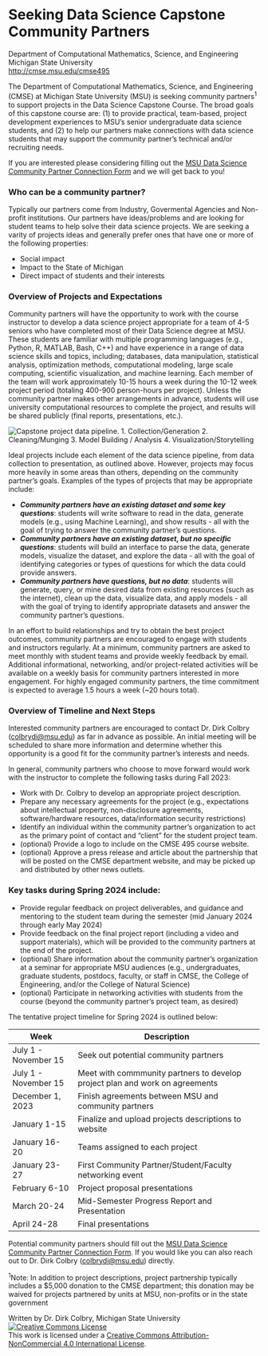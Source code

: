 # Seeking Data Science Capstone Community Partners

Department of Computational Mathematics, Science, and Engineering  
Michigan State University  
<http://cmse.msu.edu/cmse495>

The Department of Computational Mathematics, Science, and Engineering (CMSE) at Michigan State University (MSU) is seeking community partners<sup>1</sup> to support projects in the Data Science Capstone Course. The broad goals of this capstone course are: (1) to provide practical, team-based, project development experiences to MSU’s senior undergraduate data science students, and (2) to help our partners make connections with data science students that may support the community partner’s technical and/or recruiting needs. 

If you are interested please considering filling out the [MSU Data Science Community Partner Connection Form](https://docs.google.com/forms/d/e/1FAIpQLSf5BgOa_6cWDkZeaGiz75VI4s3FbyG5lq3MRSBrrlzi5UNiuQ/viewform) and we will get back to you!

### Who can be a community partner?

Typically our partners come from Industry, Govermental Agencies and Non-profit institutions. Our partners have ideas/problems and are looking for student teams to help solve their data science projects. We are seeking a varity of projects ideas and generally prefer ones that have one or more of the following properties:

- Social impact
- Impact to the State of Michigan
- Direct impact of students and their interests

### Overview of Projects and Expectations 

Community partners will have the opportunity to work with the course instructor to develop a data science project appropriate for a team of 4-5 seniors who have completed most of their Data Science degree at MSU. These students are familiar with multiple programming languages (e.g., Python, R, MATLAB, Bash, C++) and have experience in a range of data science skills and topics, including; databases, data manipulation, statistical analysis, optimization methods, computational modeling, large scale computing, scientific visualization, and machine learning. Each member of the team will work approximately 10-15 hours a week during the 10-12 week project period (totaling 400-900 person-hours per project). Unless the community partner makes other arrangements in advance, students will use university computational resources to complete the project, and results will be shared publicly (final reports, presentations, etc.). 

![Capstone project data pipeline. 1. Collection/Generation 2. Cleaning/Munging 3. Model Building / Analysis 4. Visualization/Storytelling](https://lh6.googleusercontent.com/sV_oA-H-N_72gDSifKKoaYbw-YztPhhWtbD6NGYhGmELlPPPyj7SOWh5HA0WkmpXpugkG0cb90-eiAZT8PKuCU9bbxIuqEp2sdRyv38LyP2ij6gdaYR0yrOxtJZIgbiYEg=w512)

Ideal projects include each element of the data science pipeline, from data collection to presentation, as outlined above. However, projects may focus more heavily in some areas than others, depending on the community partner’s goals. Examples of the types of projects that may be appropriate include: 

* **_Community partners have an existing dataset and some key questions_**: students will write software to read in the data, generate models (e.g., using Machine Learning), and show results - all with the goal of trying to answer the community partner’s questions.  
* **_Community partners have an existing dataset, but no specific questions_**: students will build an interface to parse the data, generate models, visualize the dataset, and explore the data - all with the goal of identifying categories or types of questions for which the data could provide answers. 
* **_Community partners have questions, but no data_**: students will generate, query, or mine desired data from existing resources (such as the internet), clean up the data, visualize data, and apply models - all with the goal of trying to identify appropriate datasets and answer the community partner’s questions.  

In an effort to build relationships and try to obtain the best project outcomes, community partners are encouraged to engage with students and instructors regularly. At a minimum, community partners are asked to meet monthly with student teams and provide weekly feedback by email. Additional informational, networking, and/or project-related activities will be available on a weekly basis for community partners interested in more engagement. For highly engaged community partners, the time commitment is expected to average 1.5 hours a week (~20 hours total). 

### Overview of Timeline and Next Steps 

Interested community partners are encouraged to contact Dr. Dirk Colbry (colbrydi@msu.edu) as far in advance as possible. An initial meeting will be scheduled to share more information and determine whether this opportunity is a good fit for the community partner’s interests and needs.  

In general, community partners who choose to move forward would work with the instructor to complete the following tasks during Fall 2023:  

* Work with Dr. Colbry to develop an appropriate project description. 
* Prepare any necessary agreements for the project (e.g., expectations about intellectual property, non-disclosure agreements, software/hardware resources, data/information security restrictions)  
* Identify an individual within the community partner’s organization to act as the primary point of contact and “client” for the student project team.  
* (optional) Provide a logo to include on the CMSE 495 course website.  
* (optional) Approve a press release and article about the partnership that will be posted on the CMSE department website, and may be picked up and distributed by other news outlets. 

### Key tasks during Spring 2024 include: 

* Provide regular feedback on project deliverables, and guidance and mentoring to the student team during the semester (mid January 2024 through early May 2024) 
* Provide feedback on the final project report (including a video and support materials), which will be provided to the community partners at the end of the project.   
* (optional) Share information about the community partner’s organization at a seminar for appropriate MSU audiences (e.g., undergraduates, graduate students, postdocs, faculty, or staff in CMSE, the College of Engineering, and/or the College of Natural Science) 
* (optional) Participate in networking activities with students from the course (beyond the community partner’s project team, as desired) 

The tentative project timeline for Spring 2024 is outlined below: 

| Week          | Description                                    |
| ------------- | ---------------------------------------------- |
| July 1 - November 15 | Seek out potential community partners |
| July 1 - November 15 | Meet with commmunity partners to develop project plan and work on agreements | 
| December 1, 2023 | Finish agreements between MSU and community partners |
| January 1-15  | Finalize and upload projects descriptions to website | 
| January 16-20 | Teams assigned to each project                 |
| January 23-27 | First Community Partner/Student/Faculty networking event |
| February 6-10 | Project proposal presentations                 |
| March 20-24   | Mid-Semester Progress Report and Presentation  |
| April  24-28  | Final presentations                            |

Potential community partners should fill out the [MSU Data Science Community Partner Connection Form](https://docs.google.com/forms/d/e/1FAIpQLSf5BgOa_6cWDkZeaGiz75VI4s3FbyG5lq3MRSBrrlzi5UNiuQ/viewform).  If you would like you can also reach out to Dr. Dirk Colbry (colbrydi@msu.edu) directly.

<sup>1</sup>Note: In addition to project descriptions, project partnership typically includes a \$5,000 donation to the CMSE department; this donation may be waived for projects partnered by units at MSU, non-profits or in the state government

Written by Dr. Dirk Colbry, Michigan State University
<a rel="license" href="http://creativecommons.org/licenses/by-nc/4.0/"><img alt="Creative Commons License" style="border-width:0" src="https://i.creativecommons.org/l/by-nc/4.0/88x31.png" /></a><br />This work is licensed under a <a rel="license" href="http://creativecommons.org/licenses/by-nc/4.0/">Creative Commons Attribution-NonCommercial 4.0 International License</a>.
